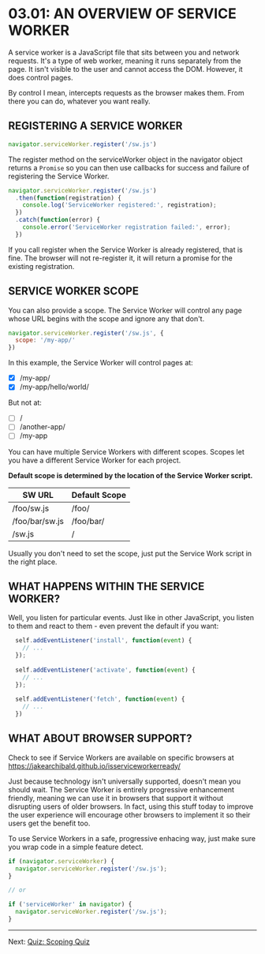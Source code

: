 # 03.01: AN OVERVIEW OF SERVICE WORKER
A service worker is a JavaScript file that sits between you and network requests. It's a type of web worker, meaning it runs separately from the page. It isn't visible to the user and cannot access the DOM. However, it does control pages.

By control I mean, intercepts requests as the browser makes them. From there you can do, whatever you want really.

## REGISTERING A SERVICE WORKER

```js
navigator.serviceWorker.register('/sw.js')
```

The register method on the serviceWorker object in the navigator object returns a `Promise` so you can then use callbacks for success and failure of registering the Service Worker.

```js
navigator.serviceWorker.register('/sw.js')
  .then(function(registration) {
    console.log('ServiceWorker registered:', registration);
  })
  .catch(function(error) {
    console.error('ServiceWorker registration failed:', error);
  })
```

If you call register when the Service Worker is already registered, that is fine. The browser will not re-register it, it will return a promise for the existing registration.

## SERVICE WORKER SCOPE

You can also provide a scope. The Service Worker will control any page whose URL begins with the scope and ignore any that don't.

```js
navigator.serviceWorker.register('/sw.js', {
  scope: '/my-app/'
})
```

In this example, the Service Worker will control pages at:

  - [x] /my-app/
  - [x] /my-app/hello/world/

But not at:

  - [ ] /
  - [ ] /another-app/
  - [ ] /my-app

You can have multiple Service Workers with different scopes. Scopes let you have a different Service Worker for each project. 

**Default scope is determined by the location of the Service Worker script.**

| SW URL   | Default Scope |
| -------- | ------------- |
| /foo/sw.js | /foo/       |
| /foo/bar/sw.js | /foo/bar/ |
| /sw.js   | / |

Usually you don't need to set the scope, just put the Service Work script in the right place.

## WHAT HAPPENS WITHIN THE SERVICE WORKER?

Well, you listen for particular events. Just like in other JavaScript, you listen to them and react to them - even prevent the default if you want:

```js
  self.addEventListener('install', function(event) {
    // ...
  });
  
  self.addEventListener('activate', function(event) {
    // ...
  });
  
  self.addEventListener('fetch', function(event) {
    // ...
  })
```

## WHAT ABOUT BROWSER SUPPORT?
Check to see if Service Workers are available on specific browsers at https://jakearchibald.github.io/isserviceworkerready/

Just because technology isn't universally supported, doesn't mean you should wait. The Service Worker is entirely progressive enhancement friendly, meaning we can use it in browsers that support it without disrupting users of older browsers. In fact, using this stuff today to improve the user experience will encourage other browsers to implement it so their users get the benefit too.

To use Service Workers in a safe, progressive enhacing way, just make sure you wrap code in a simple feature detect.

```js
if (navigator.serviceWorker) {
  navigator.serviceWorker.register('/sw.js');
}

// or

if ('serviceWorker' in navigator) {
  navigator.serviceWorker.register('/sw.js');
}
```

- - -

Next: [Quiz: Scoping Quiz](./02-quiz-scoping.md)